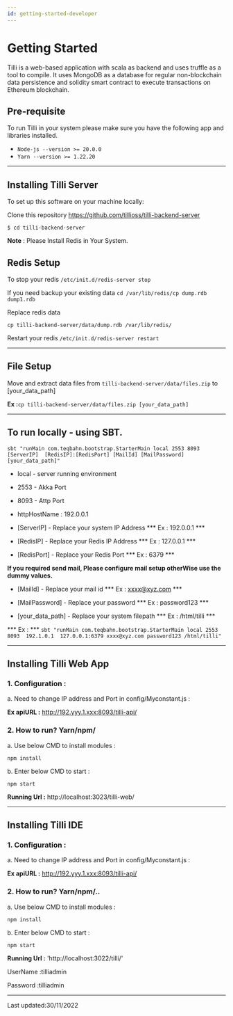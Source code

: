 ```yaml
---
id: getting-started-developer
---
```


# Getting Started 

Tilli is a web-based application with scala as backend and uses truffle as a tool to compile.
It uses MongoDB as a database for regular non-blockchain data persistence and solidity smart contract to execute transactions on Ethereum blockchain.

## Pre-requisite

To run Tilli in your system please make sure you have the following app and libraries installed.

- `Node-js --version >= 20.0.0`
- `Yarn --version >= 1.22.20`

---
## Installing Tilli Server

To set up this software on your machine locally:

Clone this repository https://github.com/tillioss/tilli-backend-server
```
$ cd tilli-backend-server
```

 **Note** :  Please Install Redis in Your System.

## Redis Setup 

To stop your redis
```/etc/init.d/redis-server stop```

If you need backup your existing data
```cd /var/lib/redis/cp dump.rdb dump1.rdb```

Replace redis data

```cp tilli-backend-server/data/dump.rdb /var/lib/redis/```

Restart your redis
```/etc/init.d/redis-server restart```

---
## File Setup
Move and extract data files from ```tilli-backend-server/data/files.zip``` to [your_data_path]

**Ex :**```cp tilli-backend-server/data/files.zip [your_data_path]```

---
## To run locally - using SBT.

```sbt "runMain com.teqbahn.bootstrap.StarterMain local 2553 8093  [ServerIP]  [RedisIP]:[RedisPort] [MailId] [MailPassword] [your_data_path]"```


- local - server running environment 

- 2553 - Akka Port 

- 8093 - Attp Port 

- httpHostName : 192.0.0.1


- [ServerIP]  - Replace your system IP Address 
 *** Ex : 192.0.0.1 ***

- [RedisIP] - Replace your Redis IP Address
  *** Ex : 127.0.0.1 ***

- [RedisPort] -  Replace your Redis Port
  *** Ex : 6379 ***

**If you required send mail, Please configure mail setup otherWise use the dummy values.**

- [MailId]  -  Replace your mail id 
 *** Ex : xxxx@xyz.com ***

- [MailPassword]  -  Replace your password 
 *** Ex : password123 ***

- [your_data_path] - Replace your system filepath 
 *** Ex : /html/tilli ***

*** Ex : ***
```sbt "runMain com.teqbahn.bootstrap.StarterMain local 2553 8093  192.1.0.1  127.0.0.1:6379 xxxx@xyz.com password123 /html/tilli"```

---
## Installing Tilli Web App

### 1. Configuration :

a. Need to change IP address and Port in config/Myconstant.js :

**Ex apiURL :**  http://192.yyy.1.xxx:8093/tilli-api/

### 2. How to run? Yarn/npm/
a. Use below CMD to install modules :

``npm install``

b. Enter below CMD to start :

``npm start``

**Running Url :**  http://localhost:3023/tilli-web/

---

## Installing Tilli IDE

### 1. Configuration :
a. Need to change IP address and Port in config/Myconstant.js :

**Ex apiURL :** http://192.yyy.1.xxx:8093/tilli-api/

### 2. How to run? Yarn/npm/..
a. Use below CMD to install modules :

``npm install``

b. Enter below CMD to start :

``npm start``

**Running Url :** 'http://localhost:3022/tilli/'

UserName :tilliadmin

Password :tilliadmin

---
Last updated:30/11/2022
